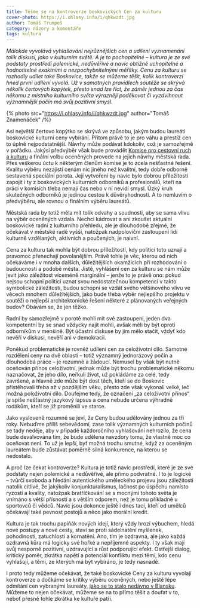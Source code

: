 ```yaml
---
title: Těšme se na kontroverze boskovických Cen za kulturu
cover-photo: https://i.ohlasy.info/i/qhkwzdt.jpg
author: Tomáš Trumpeš
category: názory a komentáře
tags: kultura
---
```


*Málokde vyvolává vyhlašování nejrůznějších cen a udílení vyznamenání tolik diskusí, jako v kulturním světě. A je to pochopitelné – kultura je ze své podstaty prostředí polemické, nedůvěřivé a navíc obtížně uchopitelné a hodnotitelné exaktními a nezpochybnitelnými měřítky. Cenu za kulturu se rozhodly udílet také Boskovice, takže se můžeme těšit, kolik kontroverzí hned první udílení vyvolá. Už v samotných pravidlech soutěže se skrývá několik čertových kopýtek, přesto snad lze říct, že záměr jednou za čas někomu z místního kulturního světa výrazněji poděkovat či vyzdvihnout významnější počin má svůj pozitivní smysl.*

{% photo src="https://i.ohlasy.info/i/qhkwzdt.jpg" author="Tomáš Znamenáček" /%}

Asi největší čertovo kopýtko se skrývá ve způsobu, jakým budou laureáti boskovické kulturní ceny vybírání. Přitom právě to je pro váhu a prestiž cen to úplně nejpodstatnější. Návrhy může podávat kdokoliv, což je samozřejmě v pořádku. Jakýsi předvýběr však bude provádět [Komise pro cestovní ruch a kulturu](http://boskovice.cz/komise-vybory/d-21863/p1=1185) a finální volbu oceněných provede na jejich návrhy městská rada. Přes veškerou úctu k některým členům komise je to zcela nešťastné řešení. Kvalitu výběru nezajistí cenám nic jiného než kvalitní, tedy dobře odborně sestavená speciální porota. Její vytvoření by navíc bylo dobrou příležitostí zapojit i ty z boskovických kulturních odborníků a profesionálů, kteří na práci v komisích třeba nemají čas nebo v ní nevidí smysl. Úzký kruh skutečných odborníků je jedinou cestou k důvěryhodnosti. A to nemluvím o předvýběru, ale rovnou o finálním výběru laureátů.

Městská rada by totiž měla mít tolik odvahy a soudnosti, aby se sama vlivu na výběr oceněných vzdala. Nechci kádrovat a ani zkoušet aktuální boskovické radní z kulturního přehledu, ale je dlouhodobě zřejmé, že očekávat v městské radě vyšší, natožpak nadpoloviční zastoupení lidí kulturně vzdělaných, aktivních a poučených, je naivní.

Cena za kulturu tak mohla být dobrou příležitostí, kdy politici toto uznají a pravomoc přenechají povolanějším. Právě tohle je věc, kterou od nich očekáváme i v mnoha dalších, důležitějších okamžicích při rozhodování o budoucnosti a podobě města. Jistě, vyhlášení cen za kulturu se nám může jevit jako záležitost víceméně marginální – jenže to je právě ono: pokud nejsou schopni politici uznat svou nedostatečnou kompetenci v takto symbolické záležitosti, budou schopni se vzdát svého většinového vlivu ve věcech mnohem důležitějších, jako bude třeba výběr nejlepšího projektu v soutěži o nejlepší architektonické řešení některé z plánovaných veřejných budov? Obávám se, že jen těžko.

Radní by samozřejmě v porotě mohli mít své zastoupení, jeden dva kompetentní by se snad vždycky najít mohli, avšak měli by být oproti odborníkům v menšině. Být účastni diskuse by jim mělo stačit, vždyť kdo nevěří v diskusi, nevěří ani v demokracii.

Poněkud problematické je rovněž udílení cen za celoživotní dílo. Samotné rozdělení ceny na dvě oblasti – totiž významný jednorázový počin a dlouhodobá práce – je rozumné a žádoucí. Nemusel by však být nutně oceňován přínos celoživotní, jednak může být trochu problematické někomu naznačovat, že jeho dílo, neřkuli život, už pokládáme za celé, tedy završené, a hlavně zde může být dost těch, kteří se do Boskovic přistěhovali třeba až v pozdějším věku, přesto zde však vykonali velké, leč možná položivotní dílo. Doufejme tedy, že označení „za celoživotní přínos“ je spíše nešťastný jazykový lapsus a cena nebude určena výhradně rodákům, kteří se již proměnili ve starce.

Jako vysloveně rozumné se jeví, že Ceny budou udělovány jednou za tři roky. Nebuďme příliš sebevědomí, zase tolik významných kulturních počinů se tady neděje, aby v případě každoročního vyhlašování nehrozilo, že cena bude devalvována tím, že bude udělena navzdory tomu, že vlastně moc co oceňovat není. To už je lepší, byť možná trochu smutné, když za oceněným laureátem bude zůstávat poměrně silná konkurence, na kterou se nedostalo.

A proč lze čekat kontroverze? Kultura je totiž navíc prostředí, které je ze své podstaty nejen polemické a nedůvěřivé, ale přímo podvratné. I to je logické – tvůrčí svoboda a hledání autentického uměleckého projevu jsou záležitosti natolik citlivé, že jakýkoliv konjunkturalismus, lačnost po úspěchu namísto ryzosti a kvality, natožpak bratříčkování se s mocnými tohoto světa je vnímáno s větší přísností a s větším odporem, než je tomu příkladně u sportovců či vědců. Navíc jsou dokonce ještě i dnes tací, kteří od umělců očekávají také pevnost postojů a něco jako morální kredit.

Kultura je tak trochu papiňák nových idejí, který vždy hrozí výbuchem, hledá nové postupy a nové cesty, staví se proti sádelnatění myšlenek, pohodlnosti, zatuchlosti a kornatění. Ano, tím je ozdravná, ale jako každá ozdravná kůra má logicky své hořké a nepříjemné aspekty. I ty však mají svůj nesporně pozitivní, uzdravující a růst podporující efekt. Ostřejší dialog, kritický poměr, zkrátka napětí a potenciál konfliktu mezi těmi, kdo cenu vyhlašují, a těmi, ze kterých má být vybíráno, je tedy nasnadě.

I proto tedy můžeme očekávat, že také boskovické Ceny za kulturu vyvolají kontroverze a dočkáme se kritiky výběru oceněných, nebo ještě lépe odmítání cen vybranými laureáty, [jako se to stalo nedávno v Blansku](http://zrcadlo.net/clanky/Jsem-zklamana-rika-Eva-Kupova-ktera-odmitla-cenu-za-kulturu-2633/). Můžeme to nejen očekávat, můžeme se na to přímo těšit a doufat v to, neboť přesně tohle zkrátka ke kultuře patří.
